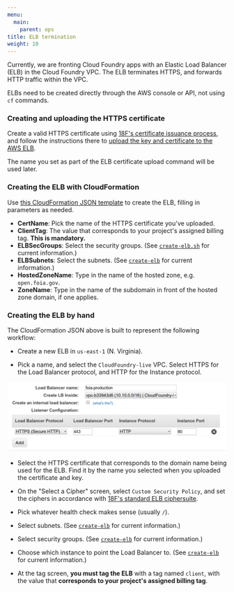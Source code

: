 ```yaml
---
menu:
  main:
    parent: ops
title: ELB termination
weight: 10
---
```


Currently, we are fronting Cloud Foundry apps with an Elastic Load Balancer (ELB) in the Cloud Foundry VPC. The ELB terminates HTTPS, and forwards HTTP traffic within the VPC.

ELBs need to be created directly through the AWS console or API, not using `cf` commands.

### Creating and uploading the HTTPS certificate

Create a valid HTTPS certificate using [18F's certificate issuance process](https://github.com/18F/tls-standards/tree/master/certificates), and follow the instructions there to [upload the key and certificate to the AWS ELB](https://github.com/18F/tls-standards/tree/master/certificates#in-an-elb).

The name you set as part of the ELB certificate upload command will be used later.

### Creating the ELB with CloudFormation

Use [this CloudFormation JSON template](https://github.com/18F/cloud-foundry-manifests/blob/master/provisioning/elb.json) to create the ELB, filling in parameters as needed.

* **CertName**: Pick the name of the HTTPS certificate you've uploaded.
* **ClientTag**: The value that corresponds to your project's assigned billing tag. **This is mandatory.**
* **ELBSecGroups**: Select the security groups. (See [`create-elb.sh`](https://github.com/18F/DevOps/blob/master/cf/create-elb.sh) for current information.)
* **ELBSubnets**: Select the subnets. (See [`create-elb`](https://github.com/18F/DevOps/blob/master/cf/create-elb.sh) for current information.)
* **HostedZoneName**: Type in the name of the hosted zone, e.g. `open.foia.gov`.
* **ZoneName**: Type in the name of the subdomain in front of the hosted zone domain, if one applies.

### Creating the ELB by hand

The CloudFormation JSON above is built to represent the following workflow:

* Create a new ELB in `us-east-1` (N. Virginia).

* Pick a name, and select the `CloudFoundry-live` VPC. Select HTTPS for the Load Balancer protocol, and HTTP for the Instance protocol.

![creating the elb](/static/img/elb-init.png)

* Select the HTTPS certificate that corresponds to the domain name being used for the ELB. Find it by the name you selected when you uploaded the certificate and key.

* On the "Select a Cipher" screen, select `Custom Security Policy`, and set the ciphers in accordance with [18F's standard ELB ciphersuite](https://github.com/18F/tls-standards/blob/master/configuration/elb.md#ssl-ciphers).

* Pick whatever health check makes sense (usually `/`).

* Select subnets. (See [`create-elb`](https://github.com/18F/DevOps/blob/master/cf/create-elb.sh) for current information.)

* Select security groups. (See [`create-elb`](https://github.com/18F/DevOps/blob/master/cf/create-elb.sh) for current information.)

* Choose which instance to point the Load Balancer to. (See [`create-elb`](https://github.com/18F/DevOps/blob/master/cf/create-elb.sh) for current information.)

* At the tag screen, **you must tag the ELB** with a tag named `client`, with the value that **corresponds to your project's assigned billing tag**.

